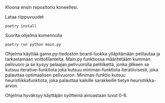 Kloona ensin repositorio koneellesi.

Lataa riippuvuudet
```
poetry install
```
Suorita ohjelma komennolla 
```
poetry run python main.py
```
Ohjelma käyttää game.py-tiedoston board-luokka ylläpitämään pelilautaa ja tarkastamaan voittotilanteita.
Main.py funktiossa määritetääm kumman pelivuoro ja se kysyy pelaajan pelivuorolla peliliikettä, jonka jälkeen se kutsuu iterative-funktiota joka kutsuu minimax-funktiota iteratiivisesti, joka palauttaa optimaalisen pelivuoron.
Minimax-funktio kutsuu heuristiikkafunktiota, joka palauttaa kaikille sarakkeille tietyn heuristiikka-arvon.

Ohjelma hyväksyy käyttäjän syötteinä ainoastaan luvut 0-6. 


